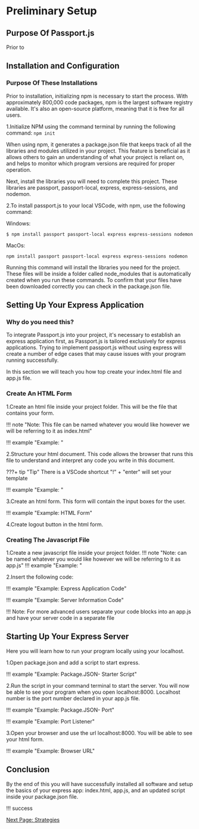 # Preliminary Setup

## Purpose Of Passport.js

Prior to
<!-- Brief intro to describe what you will do in this section -->
<!-- Installing libraries, setting up your express app -->
<!-- Set up html page with the form that you will use -->

## Installation and Configuration

### Purpose Of These Installations

Prior to installation, initializing npm is necessary to start the process. With approximately 800,000 code packages, npm is the largest software registry available. It's also an open-source platform, meaning that it is free for all users.

1.Initialize NPM using the command terminal by running the following command:
`npm init`

When using npm, it generates a package.json file that keeps track of all the libraries and modules utilized in your project. This feature is beneficial as it allows others to gain an understanding of what your project is reliant on, and helps to monitor which program versions are required for proper operation.

Next, install the libraries you will need to complete this project. These libraries are passport, passport-local, express, express-sessions, and nodemon.

2.To install passport.js to your local VSCode, with npm, use the following command:
<!-- Double check the code -->
Windows:

`$ npm install passport passport-local express express-sessions nodemon`
<!-- screenshot of terminal with the code -->

MacOs:

`npm install passport passport-local express express-sessions nodemon`
<!-- screenshot of terminal with the code -->

Running this command will install the libraries you need for the project. These files will be inside a folder called node_modules that is automatically created when you run these commands. To confirm that your files have been downloaded correctly you can check in the package.json file.
<!-- Why nodemon -->
<!-- screenshot of package.json file -->

## Setting Up Your Express Application

### Why do you need this?

To integrate Passport.js into your project, it's necessary to establish an express application first, as Passport.js is tailored exclusively for express applications. Trying to implement passport.js without using express will create a number of edge cases that may cause issues with your program running successfully.

In this section we will teach you how top create your index.html file and app.js file.

### Create An HTML Form

1.Create an html file inside your project folder.
This will be the file that contains your form.

!!! note "Note: This file can be named whatever you would like however we will be referring to it as index.html"

!!! example "Example: "
<!-- screenshot of file directory -->

2.Structure your html document.
This code allows the browser that runs this file to understand and interpret any code you write in this document.
<!-- link to html documentation -->
???+ tip "Tip"
    There is a VSCode shortcut "!" + "enter" will set your template

!!! example "Example: "
<!-- screenshot of environment with forms -->

3.Create an html form.
This form will contain the input boxes for the user.

!!! example "Example: HTML Form"
<!-- screenshot of form -->

<!-- needs input for username and password also a submit button -->
<!-- can break down individual steps for form creation -->

4.Create logout button in the html form.

### Creating The Javascript File

1.Create a new javascript file inside your project folder.
!!! note "Note: can be named whatever you would like however we will be referring to it as app.js"
!!! example "Example: "
<!-- screenshot of the folder directory -->

2.Insert the following code:

!!! example "Example: Express Application Code"
<!-- code block with express app -->

!!! example "Example: Server Information Code"
<!-- code block with the server information -->

!!! Note: For more advanced users separate your code blocks into an app.js and have your server code in a separate file
<!-- provide explanation after code block -->

<!-- add sessions here -->

## Starting Up Your Express Server

Here you will learn how to run your program locally using your localhost.

1.Open package.json and add a script to start express.

<!-- screenshot of the package.json with the start -->
!!! example "Example: Package.JSON- Starter Script"
<!-- include feedback statement explaining how the script works -->
  <!-- One statement that equals the whole command to run the project -->

2.Run the script in your command terminal to start the server.
You will now be able to see your program when you open localhost:8000. Localhost number is the port number declared in your app.js file.

!!! example "Example: Package.JSON- Port"
<!-- screenshot of the port number in app.js -->

!!! example "Example: Port Listener"

3.Open your browser and use the url localhost:8000.
You will be able to see your html form.

!!! example "Example: Browser URL"
<!-- screenshot of browser with inputs -->

## Conclusion

By the end of this you will have successfully installed all software and setup the basics of your express app: index.html, app.js, and an updated script inside your package.json file.

!!! success
<!-- What success looks like at each step(Screenshots of terminal) -->

[Next Page: Strategies](/strategies)
